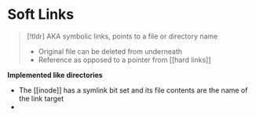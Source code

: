 # Soft Links

> [!tldr] AKA symbolic links, points to a file or directory name
> * Original file can be deleted from underneath
> * Reference as opposed to a pointer from [[hard links]]

**Implemented like directories**
* The [[inode]] has a symlink bit set and its file contents are the name of the link target
* 


